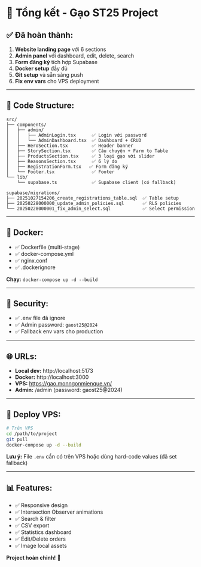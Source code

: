 # 🎉 Tổng kết - Gạo ST25 Project

## ✅ Đã hoàn thành:

1. **Website landing page** với 6 sections
2. **Admin panel** với dashboard, edit, delete, search
3. **Form đăng ký** tích hợp Supabase
4. **Docker setup** đầy đủ
5. **Git setup** và sẵn sàng push
6. **Fix env vars** cho VPS deployment

---

## 📁 Code Structure:

```
src/
├── components/
│   ├── admin/
│   │   ├── AdminLogin.tsx      ✅ Login với password
│   │   └── AdminDashboard.tsx  ✅ Dashboard + CRUD
│   ├── HeroSection.tsx         ✅ Header banner
│   ├── StorySection.tsx        ✅ Câu chuyện + Farm to Table
│   ├── ProductsSection.tsx     ✅ 3 loại gạo với slider
│   ├── ReasonsSection.tsx      ✅ 6 lý do
│   ├── RegistrationForm.tsx   ✅ Form đăng ký
│   └── Footer.tsx              ✅ Footer
└── lib/
    └── supabase.ts             ✅ Supabase client (có fallback)

supabase/migrations/
├── 20251027154206_create_registrations_table.sql  ✅ Table setup
├── 20250228000000_update_admin_policies.sql       ✅ RLS policies
└── 20250228000001_fix_admin_select.sql            ✅ Select permission
```

---

## 🐳 Docker:

- ✅ Dockerfile (multi-stage)
- ✅ docker-compose.yml
- ✅ nginx.conf
- ✅ .dockerignore

**Chạy:** `docker-compose up -d --build`

---

## 🔐 Security:

- ✅ .env file đã ignore
- ✅ Admin password: `gaost25@2024`
- ✅ Fallback env vars cho production

---

## 🌐 URLs:

- **Local dev:** http://localhost:5173
- **Docker:** http://localhost:3000
- **VPS:** https://gao.monngonmienque.vn/
- **Admin:** /admin (password: gaost25@2024)

---

## 🚀 Deploy VPS:

```bash
# Trên VPS
cd /path/to/project
git pull
docker-compose up -d --build
```

**Lưu ý:** File `.env` cần có trên VPS hoặc dùng hard-code values (đã set fallback)

---

## 📊 Features:

- ✅ Responsive design
- ✅ Intersection Observer animations
- ✅ Search & filter
- ✅ CSV export
- ✅ Statistics dashboard
- ✅ Edit/Delete orders
- ✅ Image local assets

**Project hoàn chỉnh!** 🎉
